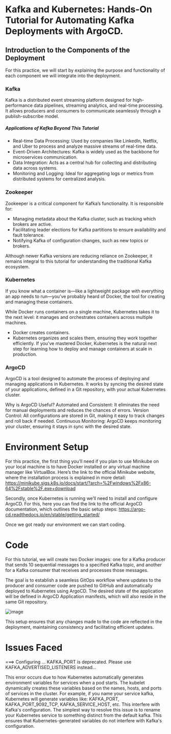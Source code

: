 # Kafka and Kubernetes: Hands-On Tutorial for Automating Kafka Deployments with ArgoCD.
## Introduction to the Components of the Deployment
For this practice, we will start by explaining the purpose and functionality of each component we will integrate into the deployment. 

### Kafka
Kafka is a distributed event streaming platform designed for high-performance data pipelines, streaming analytics, and real-time processing. It allows producers and consumers to communicate seamlessly through a publish-subscribe model.

##### Applications of Kafka Beyond This Tutorial
- Real-time Data Processing: Used by companies like LinkedIn, Netflix, and Uber to process and analyze massive streams of real-time data.
- Event-Driven Architectures: Kafka is widely used as the backbone for microservices communication.
- Data Integration: Acts as a central hub for collecting and distributing data across systems.
- Monitoring and Logging: Ideal for aggregating logs or metrics from distributed systems for centralized analysis.

### Zookeeper
Zookeeper is a critical component for Kafka’s functionality. It is responsible for:

- Managing metadata about the Kafka cluster, such as tracking which brokers are active.
- Facilitating leader elections for Kafka partitions to ensure availability and fault tolerance.
- Notifying Kafka of configuration changes, such as new topics or brokers.

Although newer Kafka versions are reducing reliance on Zookeeper, it remains integral to this tutorial for understanding the traditional Kafka ecosystem.

### Kubernetes 

If you know what a container is—like a lightweight package with everything an app needs to run—you’ve probably heard of Docker, the tool for creating and managing these containers.

While Docker runs containers on a single machine, Kubernetes takes it to the next level: it manages and orchestrates containers across multiple machines.

- Docker creates containers.
- Kubernetes organizes and scales them, ensuring they work together efficiently.
If you’ve mastered Docker, Kubernetes is the natural next step for learning how to deploy and manage containers at scale in production.

### ArgoCD

ArgoCD is a tool designed to automate the process of deploying and managing applications in Kubernetes. It works by syncing the desired state of your applications, defined in a Git repository, with your actual Kubernetes cluster.

Why is ArgoCD Useful?
Automated and Consistent: It eliminates the need for manual deployments and reduces the chances of errors.
Version Control: All configurations are stored in Git, making it easy to track changes and roll back if needed.
Continuous Monitoring: ArgoCD keeps monitoring your cluster, ensuring it stays in sync with the desired state.



# Environment Setup

For this practice, the first thing you’ll need if you plan to use Minikube on your local machine is to have Docker installed or any virtual machine manager like VirtualBox. Here’s the link to the official Minikube website, where the installation process is explained in more detail:
https://minikube.sigs.k8s.io/docs/start/?arch=%2Fwindows%2Fx86-64%2Fstable%2F.exe+download

Secondly, once Kubernetes is running we’ll need to install and configure ArgoCD. For this, here you can find the link to the official ArgoCD documentation, which outlines the basic setup steps:
https://argo-cd.readthedocs.io/en/stable/getting_started/

Once we got ready our environment we can start coding.

# Code

For this tutorial, we will create two Docker images: one for a Kafka producer that sends 10 sequential messages to a specified Kafka topic, and another for a Kafka consumer that receives and processes those messages.

The goal is to establish a seamless GitOps workflow where updates to the producer and consumer code are pushed to GitHub and automatically deployed to Kubernetes using ArgoCD. The desired state of the application will be defined in ArgoCD Application manifests, which will also reside in the same Git repository.

![image](https://github.com/user-attachments/assets/75e01e89-2b88-4652-a0b8-ea070d47421d)

This setup ensures that any changes made to the code are reflected in the deployment, maintaining consistency and facilitating efficient updates.

# Issues Faced

===> Configuring ... KAFKA_PORT is deprecated. Please use KAFKA_ADVERTISED_LISTENERS instead...

This error occurs due to how Kubernetes automatically generates environment variables for services when a pod starts. The kubelet dynamically creates these variables based on the names, hosts, and ports of services in the cluster. For example, if you name your service kafka, Kubernetes will generate variables like:
KAFKA_PORT, KAFKA_PORT_9092_TCP, KAFKA_SERVICE_HOST, etc.
This interfere with Kafka's configuration. The simplest way to resolve this issue is to rename your Kubernetes service to something distinct from the default kafka. This ensures that Kubernetes-generated variables do not interfere with Kafka's configuration.
